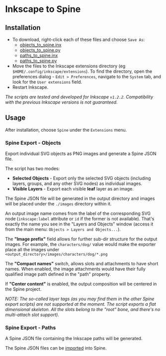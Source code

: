 # Inkscape to Spine

## Installation

- To download, right-click each of these files and choose `Save As`:
  - [objects_to_spine.inx](objects_to_spine.inx)
  - [objects_to_spine.py](objects_to_spine.py)
  - [paths_to_spine.inx](paths_to_spine.inx)
  - [paths_to_spine.py](paths_to_spine.py)
- Move the files to the Inkscape extensions directory (eg `$HOME/.config/inkscape/extensions`).
  To find the directory, open the preferences dialog - `Edit > Preferences`, navigate to the `System` tab, and look for the `User extensions` field.
- Restart Inkscape.

_The scripts are tested and developed for Inkscape `v1.2.2`._
_Compatibility with the previous Inkscape versions is not guaranteed._

## Usage

After installation, choose `Spine` under the `Extensions` menu.

### Spine Export - Objects
Export individual SVG objects as PNG images and generate a Spine JSON file.

The script has two modes:
- **Selected Objects** - Export only the selected SVG objects (including layers, groups, and any other SVG nodes) as individual images.
- **Visible Layers** - Export each visible **leaf** layer as an image.

The Spine JSON file will be generated in the output directory and images will be placed under the `./images` directory within it.

An output image name comes from the label of the corresponding SVG node (`inkscape:label` attribute or `id` if the former is not available). 
That's exactly the name you see in the "Layers and Objects" window (access it from the main menu: `Objects > Layers and Objects...`).

The **"Image prefix"** field allows for further sub-dir structure for the output images. 
For example, the `characters/dog/` value would make the exporter place all the images under 
`<output_directory>/images/characters/dog/*.png`

The **"Compact names"** switch, allows slots and attachments to have short names.
When enabled, the image attachments would have their fully qualified image path defined in the "path" property.

If **"Center content"** is enabled, the output composition will be centered in the Spine project.

_NOTE: The so-called layer tags (as you may find them in the other Spine export scripts) are not supported at the moment._
_The script exports a flat dimensional skeleton. All the slots belong to the "root" bone, and there's no multi-attach slot support)._

### Spine Export - Paths
A Spine JSON file containing the Inkscape paths will be generated.

The Spine JSON files can be [imported](http://esotericsoftware.com/spine-import) into Spine.
